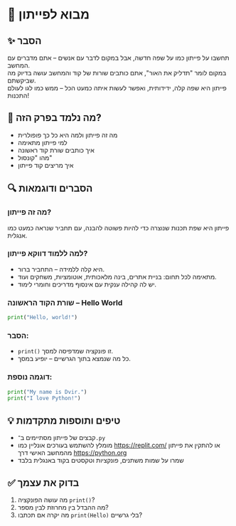 # 📘 מבוא לפייתון

## ✨ הסבר
תחשבו על פייתון כמו על שפה חדשה, אבל במקום לדבר עם אנשים – אתם מדברים עם המחשב.  
במקום לומר "תדליק את האור", אתם כותבים שורות של קוד והמחשב עושה בדיוק מה שביקשתם.  
פייתון היא שפה קלה, ידידותית, ואפשר לעשות איתה כמעט הכל – ממש כמו לגו לעולם התכנות!

## 🧠 מה נלמד בפרק הזה?
- מה זה פייתון ולמה היא כל כך פופולרית  
- למי פייתון מתאימה  
- איך כותבים שורת קוד ראשונה  
- מהו "קונסול"  
- איך מריצים קוד פייתון  

## 🔍 הסברים ודוגמאות

### מה זה פייתון?
פייתון היא שפת תכנות שנוצרה כדי להיות פשוטה להבנה, עם תחביר שנראה כמעט כמו אנגלית.

### למה ללמוד דווקא פייתון?
- היא קלה ללמידה – התחביר ברור.  
- מתאימה לכל תחום: בניית אתרים, בינה מלאכותית, אוטומציות, משחקים ועוד.  
- יש לה קהילה ענקית עם אינסוף מדריכים וחומרי לימוד.

### שורת הקוד הראשונה – Hello World
```python
print("Hello, world!")
```

### הסבר:
- `print()` זו פונקציה שמדפיסה למסך.  
- כל מה שנמצא בתוך הגרשיים – יופיע במסך.  

### דוגמה נוספת:
```python
print("My name is Dvir.")
print("I love Python!")
```

## 💡 טיפים ותוספות מתקדמות
- קבצים של פייתון מסתיימים ב־`.py`  
- מומלץ להשתמש בעורכים אונליין כמו https://replit.com/ או להתקין את פייתון מהמחשב האישי דרך https://python.org  
- שמרו על שמות משתנים, פונקציות וטקסטים בקוד באנגלית בלבד

## ✅ בדוק את עצמך
1. מה עושה הפונקציה `print()`?  
2. מה ההבדל בין מחרוזת לבין מספר?  
3. מה יקרה אם תכתבו `print(Hello)` בלי גרשיים?
